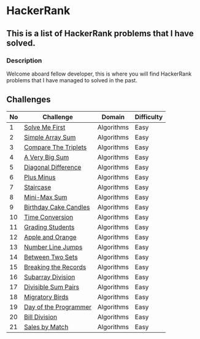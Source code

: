 # HackerRank

## This is a list of HackerRank problems that I have solved.

### Description

Welcome aboard fellow developer, this is where you will find HackerRank problems that I have managed to solved in the past.

## Challenges

| No  | Challenge                                                                      | Domain     | Difficulty |
| --- | ------------------------------------------------------------------------------ | ---------- | ---------- |
| 1   | [Solve Me First](problem_solving/algorithms/easy/solve_me_first)               | Algorithms | Easy       |
| 2   | [Simple Array Sum](problem_solving/algorithms/easy/simple_array_sum)           | Algorithms | Easy       |
| 3   | [Compare The Triplets](problem_solving/algorithms/easy/compare_the_triplets)   | Algorithms | Easy       |
| 4   | [A Very Big Sum](problem_solving/algorithms/easy/a_very_big_sum)               | Algorithms | Easy       |
| 5   | [Diagonal Difference](problem_solving/algorithms/easy/diagonal_difference)     | Algorithms | Easy       |
| 6   | [Plus Minus](problem_solving/algorithms/easy/plus_minus)                       | Algorithms | Easy       |
| 7   | [Staircase](problem_solving/algorithms/easy/staircase)                         | Algorithms | Easy       |
| 8   | [Mini-Max Sum](problem_solving/algorithms/easy/min_max_sum)                    | Algorithms | Easy       |
| 9   | [Birthday Cake Candles](problem_solving/algorithms/easy/birthday_cake_candles) | Algorithms | Easy       |
| 10  | [Time Conversion](problem_solving/algorithms/easy/time_conversion)             | Algorithms | Easy       |
| 11  | [Grading Students](problem_solving/algorithms/easy/grading_students)           | Algorithms | Easy       |
| 12  | [Apple and Orange](problem_solving/algorithms/easy/apple_and_orange)           | Algorithms | Easy       |
| 13  | [Number Line Jumps](problem_solving/algorithms/easy/number_line_jumps)         | Algorithms | Easy       |
| 14  | [Between Two Sets](problem_solving/algorithms/easy/between_two_sets)           | Algorithms | Easy       |
| 15  | [Breaking the Records](problem_solving/algorithms/easy/breaking_the_records)   | Algorithms | Easy       |
| 16  | [Subarray Division](problem_solving/algorithms/easy/subarray_division)         | Algorithms | Easy       |
| 17  | [Divisible Sum Pairs](problem_solving/algorithms/easy/divisible_sum_pairs)     | Algorithms | Easy       |
| 18  | [Migratory Birds](problem_solving/algorithms/easy/migratory_birds)             | Algorithms | Easy       |
| 19  | [Day of the Programmer](problem_solving/algorithms/easy/day_of_the_programmer) | Algorithms | Easy       |
| 20  | [Bill Division](problem_solving/algorithms/easy/bill_division)                 | Algorithms | Easy       |
| 21  | [Sales by Match](problem_solving/algorithms/easy/sales_by_match)               | Algorithms | Easy       |
